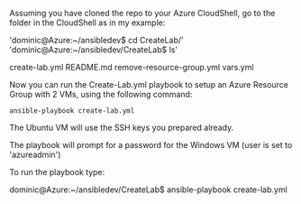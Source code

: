 Assuming you have cloned the repo to your Azure CloudShell, go to the folder in the CloudShell as in my example:

'dominic@Azure:~/ansibledev$ cd CreateLab/'
'dominic@Azure:~/ansibledev/CreateLab$ ls'

create-lab.yml  README.md  remove-resource-group.yml  vars.yml

Now you can run the Create-Lab.yml playbook to setup an Azure Resource Group with 2 VMs, using the following command:

```
ansible-playbook create-lab.yml
```

The Ubuntu VM will use the SSH keys you prepared already.

The playbook will prompt for a password for the Windows VM (user is set to 'azureadmin')

To run the playbook type:

dominic@Azure:~/ansibledev/CreateLab$ ansible-playbook create-lab.yml
